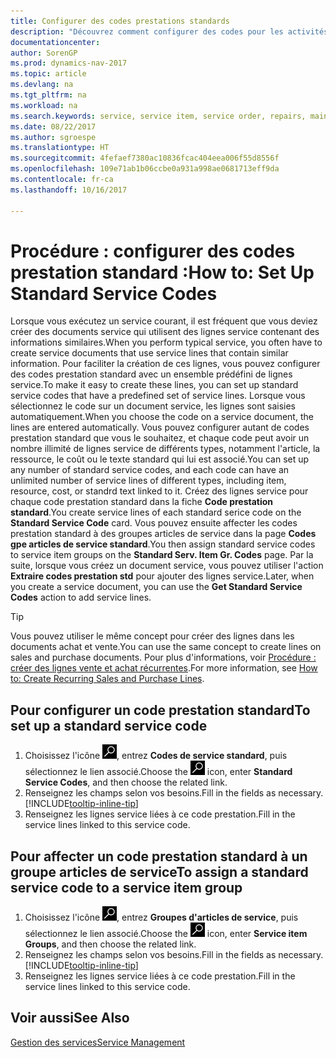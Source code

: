 ```yaml
---
title: Configurer des codes prestations standards
description: "Découvrez comment configurer des codes pour les activités de service que vous effectuez souvent."
documentationcenter: 
author: SorenGP
ms.prod: dynamics-nav-2017
ms.topic: article
ms.devlang: na
ms.tgt_pltfrm: na
ms.workload: na
ms.search.keywords: service, service item, service order, repairs, maintenance
ms.date: 08/22/2017
ms.author: sgroespe
ms.translationtype: HT
ms.sourcegitcommit: 4fefaef7380ac10836fcac404eea006f55d8556f
ms.openlocfilehash: 109e71ab1b06ccbe0a931a998ae0681713eff9da
ms.contentlocale: fr-ca
ms.lasthandoff: 10/16/2017

---
```


# <a name="how-to-set-up-standard-service-codes"></a><span data-ttu-id="05338-103">Procédure : configurer des codes prestation standard :</span><span class="sxs-lookup"><span data-stu-id="05338-103">How to: Set Up Standard Service Codes</span></span>
<span data-ttu-id="05338-104">Lorsque vous exécutez un service courant, il est fréquent que vous deviez créer des documents service qui utilisent des lignes service contenant des informations similaires.</span><span class="sxs-lookup"><span data-stu-id="05338-104">When you perform typical service, you often have to create service documents that use service lines that contain similar information.</span></span> <span data-ttu-id="05338-105">Pour faciliter la création de ces lignes, vous pouvez configurer des codes prestation standard avec un ensemble prédéfini de lignes service.</span><span class="sxs-lookup"><span data-stu-id="05338-105">To make it easy to create these lines, you can set up standard service codes that have a predefined set of service lines.</span></span> <span data-ttu-id="05338-106">Lorsque vous sélectionnez le code sur un document service, les lignes sont saisies automatiquement.</span><span class="sxs-lookup"><span data-stu-id="05338-106">When you choose the code on a service document, the lines are entered automatically.</span></span> <span data-ttu-id="05338-107">Vous pouvez configurer autant de codes prestation standard que vous le souhaitez, et chaque code peut avoir un nombre illimité de lignes service de différents types, notamment l'article, la ressource, le coût ou le texte standard qui lui est associé.</span><span class="sxs-lookup"><span data-stu-id="05338-107">You can set up any number of standard service codes, and each code can have an unlimited number of service lines of different types, including item, resource, cost, or standrd text linked to it.</span></span> <span data-ttu-id="05338-108">Créez des lignes service pour chaque code prestation standard dans la fiche **Code prestation standard**.</span><span class="sxs-lookup"><span data-stu-id="05338-108">You create service lines of each standard serice code on the **Standard Service Code** card.</span></span> <span data-ttu-id="05338-109">Vous pouvez ensuite affecter les codes prestation standard à des groupes articles de service dans la page **Codes gpe articles de service standard**.</span><span class="sxs-lookup"><span data-stu-id="05338-109">You then assign standard service codes to service item groups on the **Standard Serv. Item Gr. Codes** page.</span></span> <span data-ttu-id="05338-110">Par la suite, lorsque vous créez un document service, vous pouvez utiliser l'action **Extraire codes prestation std** pour ajouter des lignes service.</span><span class="sxs-lookup"><span data-stu-id="05338-110">Later, when you create a service document, you can use the **Get Standard Service Codes** action to add service lines.</span></span>  
  
> [!Tip]
>  <span data-ttu-id="05338-111">Vous pouvez utiliser le même concept pour créer des lignes dans les documents achat et vente.</span><span class="sxs-lookup"><span data-stu-id="05338-111">You can use the same concept to create lines on sales and purchase documents.</span></span> <span data-ttu-id="05338-112">Pour plus d'informations, voir [Procédure : créer des lignes vente et achat récurrentes](sales-how-work-standard-lines.md).</span><span class="sxs-lookup"><span data-stu-id="05338-112">For more information, see [How to: Create Recurring Sales and Purchase Lines](sales-how-work-standard-lines.md).</span></span>    
  
## <a name="to-set-up-a-standard-service-code"></a><span data-ttu-id="05338-113">Pour configurer un code prestation standard</span><span class="sxs-lookup"><span data-stu-id="05338-113">To set up a standard service code</span></span>    
1. <span data-ttu-id="05338-114">Choisissez l'icône ![Page ou rapport pour la recherche](media/ui-search/search_small.png "icône Page ou rapport pour la recherche"), entrez **Codes de service standard**, puis sélectionnez le lien associé.</span><span class="sxs-lookup"><span data-stu-id="05338-114">Choose the ![Search for Page or Report](media/ui-search/search_small.png "Search for Page or Report icon") icon, enter **Standard Service Codes**, and then choose the related link.</span></span>  
2. <span data-ttu-id="05338-115">Renseignez les champs selon vos besoins.</span><span class="sxs-lookup"><span data-stu-id="05338-115">Fill in the fields as necessary.</span></span> [!INCLUDE[tooltip-inline-tip](includes/tooltip-inline-tip_md.md)]  
4. <span data-ttu-id="05338-116">Renseignez les lignes service liées à ce code prestation.</span><span class="sxs-lookup"><span data-stu-id="05338-116">Fill in the service lines linked to this service code.</span></span>  

## <a name="to-assign-a-standard-service-code-to-a-service-item-group"></a><span data-ttu-id="05338-117">Pour affecter un code prestation standard à un groupe articles de service</span><span class="sxs-lookup"><span data-stu-id="05338-117">To assign a standard service code to a service item group</span></span>
1. <span data-ttu-id="05338-118">Choisissez l'icône ![Page ou rapport pour la recherche](media/ui-search/search_small.png "icône Page ou rapport pour la recherche"), entrez **Groupes d'articles de service**, puis sélectionnez le lien associé.</span><span class="sxs-lookup"><span data-stu-id="05338-118">Choose the ![Search for Page or Report](media/ui-search/search_small.png "Search for Page or Report icon") icon, enter **Service item Groups**, and then choose the related link.</span></span>  
2. <span data-ttu-id="05338-119">Renseignez les champs selon vos besoins.</span><span class="sxs-lookup"><span data-stu-id="05338-119">Fill in the fields as necessary.</span></span> [!INCLUDE[tooltip-inline-tip](includes/tooltip-inline-tip_md.md)]
3. <span data-ttu-id="05338-120">Renseignez les lignes service liées à ce code prestation.</span><span class="sxs-lookup"><span data-stu-id="05338-120">Fill in the service lines linked to this service code.</span></span>  

## <a name="see-also"></a><span data-ttu-id="05338-121">Voir aussi</span><span class="sxs-lookup"><span data-stu-id="05338-121">See Also</span></span>
[<span data-ttu-id="05338-122">Gestion des services</span><span class="sxs-lookup"><span data-stu-id="05338-122">Service Management</span></span>](service-service.md)
